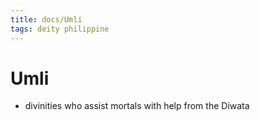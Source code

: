 ```yaml
---
title: docs/Umli
tags: deity philippine
---
```


# Umli
- divinities who assist mortals with help from the Diwata